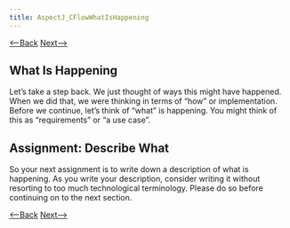 ```yaml
---
title: AspectJ_CFlowWhatIsHappening
---
```

[<--Back]({{site.pagesurl}}/AspectJ_CFlowPossibilities) [Next-->]({{site.pagesurl}}/AspectJ_CFlowSoWhatIsHappening)

## What Is Happening
Let’s take a step back. We just thought of ways this might have happened. When we did that, we were thinking in terms of “how” or implementation. Before we continue, let’s think of “what” is happening. You might think of this as “requirements” or “a use case”.

## Assignment: Describe What
So your next assignment is to write down a description of what is happening. As you write your description, consider writing it without resorting to too much technological terminology. Please do so before continuing on to the next section.

[<--Back]({{site.pagesurl}}/AspectJ_CFlowPossibilities) [Next-->]({{site.pagesurl}}/AspectJ_CFlowSoWhatIsHappening)
